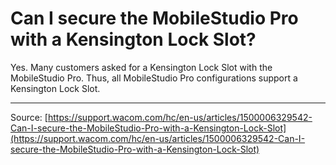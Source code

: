 # Can I secure the MobileStudio Pro with a Kensington Lock Slot?

Yes. Many customers asked for a Kensington Lock Slot with the MobileStudio Pro. Thus, all MobileStudio Pro configurations support a Kensington Lock Slot.

---
Source: [https://support.wacom.com/hc/en-us/articles/1500006329542-Can-I-secure-the-MobileStudio-Pro-with-a-Kensington-Lock-Slot](https://support.wacom.com/hc/en-us/articles/1500006329542-Can-I-secure-the-MobileStudio-Pro-with-a-Kensington-Lock-Slot)
